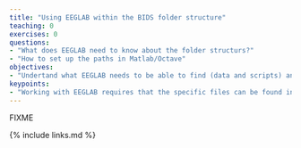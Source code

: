 ```yaml
---
title: "Using EEGLAB within the BIDS folder structure"
teaching: 0
exercises: 0
questions:
- "What does EEGLAB need to know about the folder structurs?"
- "How to set up the paths in Matlab/Octave"
objectives:
- "Undertand what EEGLAB needs to be able to find (data and scripts) and how to tell it where to find it."
keypoints:
- "Working with EEGLAB requires that the specific files can be found in specific locations"
---
```

FIXME

{% include links.md %}

